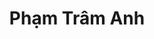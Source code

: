 ---
title: "Phạm Trâm Anh"
draft: false
# page title background image
bg_image: "images/backgrounds/page-title.jpg"
# meta description
description: "."
# teacher portrait
image: "/images/team/intern/TrAnh.png"
# course
course: "Thực tập sinh"
position: ""
# biograph
bio: "Trâm Anh đang theo học ngành Kiến trúc và Thiết kế đô thị thông minh. Nghiên cứu của cô ấy nhấn mạnh sự tham gia của cộng đồng trong các thiết kế, đặc biệt là việc đưa yếu tố công bằng vào các quyết định thiết kế cốt lõi. Ngoài ra, Trâm Anh cũng đang tìm hiểu về các dự án cộng đồng nhằm giải quyết bất bình đẳng giới ở phụ nữ vùng Đồng bằng sông Cửu Long và nâng cao chất lượng sống."
interest: []

# contact  info
contact:
  #contact item loop
  - name: "ngocphuonganh.comm.work@gmail.com"
    icon: "ti-email" # icon pack : https://themify.me/themify-icons
    link: "ngocphuonganh.comm.work@gmail.com"
  - name: "+84 934 177 048"
    icon: "ti-mobile" # icon pack : https://themify.me/themify-icons
    link: "tel:+84 934 177 048"

#type
type: "teacher"
weight: 22
---